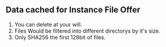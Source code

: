 Data cached for __Instance File Offer__
---
1. You can delete at your will.
2. Files Would be filtered into different directorys by it's size.
3. Only SHA256 the first 128bit of files.
